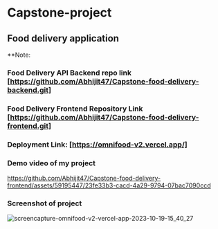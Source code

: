 # Capstone-project

## Food delivery application

**Note:
### Food Delivery API Backend repo link [https://github.com/Abhijit47/Capstone-food-delivery-backend.git]

### Food Delivery Frontend Repository Link [https://github.com/Abhijit47/Capstone-food-delivery-frontend.git]

### Deployment Link: [https://omnifood-v2.vercel.app/]

### Demo video of my project

https://github.com/Abhijit47/Capstone-food-delivery-frontend/assets/59195447/23fe33b3-cacd-4a29-9794-07bac7090ccd

### Screenshot of project

![screencapture-omnifood-v2-vercel-app-2023-10-19-15_40_27](https://github.com/Abhijit47/Capstone-food-delivery-frontend/assets/59195447/3cbe6bf9-05f7-437a-ad69-232f8b08e829)
